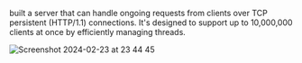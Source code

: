 built a server that can handle ongoing requests from clients over TCP persistent (HTTP/1.1) connections. It's designed to support up to 10,000,000 clients at once by efficiently managing threads.

![Screenshot 2024-02-23 at 23 44 45](https://github.com/maheshwarang001/multiThreaded_webserver/assets/76471375/008939f7-ad96-43b1-9114-3480dee1945c)
